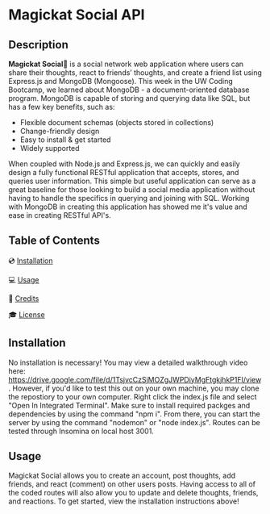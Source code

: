 # Magickat Social API

## Description
**Magickat Social**🔮 is a social network web application where users can share their thoughts, react to friends’ thoughts, and create a friend list using Express.js and MongoDB (Mongoose). This week in the UW Coding Bootcamp, we learned about MongoDB - a document-oriented database program. MongoDB is capable of storing and querying data like SQL, but has a few key benefits, such as:
- Flexible document schemas (objects stored in collections)
- Change-friendly design
- Easy to install & get started
- Widely supported

When coupled with Node.js and Express.js, we can quickly and easily design a fully functional RESTful application that accepts, stores, and queries user information. This simple but useful application can serve as a great baseline for those looking to build a social media application without having to handle the specifics in querying and joining with SQL. Working with MongoDB in creating this application has showed me it's value and ease in creating RESTful API's.
## Table of Contents

💿 [Installation](#installation)

💻 [Usage](#usage)

🎥 [Credits](#credits)

🎓 [License](#license)

## Installation

No installation is necessary! You may view a detailed walkthrough video here: https://drive.google.com/file/d/1TsjvcCzSjMOZgJWPDiyMgFtgkjhkP1FI/view.
However, if you'd like to test this out on your own machine, you may clone the repostiory to your own computer. Right click the index.js file and select "Open In Integrated Terminal". Make sure to install required packges and dependencies by using the command "npm i". From there, you can start the server by using the command "nodemon" or "node index.js". Routes can be tested through Insomina on local host 3001.

## Usage

Magickat Social allows you to create an account, post thoughts, add friends, and react (comment) on other users posts. Having access to all of the coded routes will also allow you to update and delete thoughts, friends, and reactions. To get started, view the installation instructions above! 
